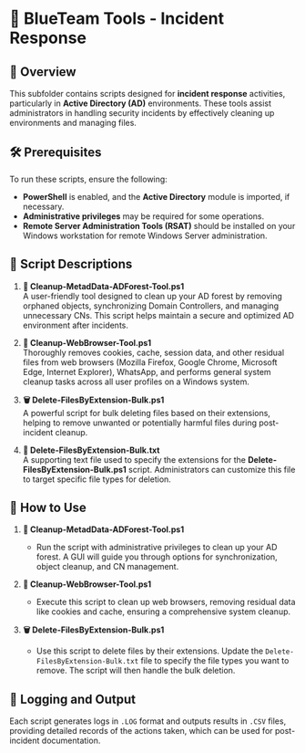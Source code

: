 # 🔵 BlueTeam Tools - Incident Response

## 📝 Overview

This subfolder contains scripts designed for **incident response** activities, particularly in **Active Directory (AD)** environments. These tools assist administrators in handling security incidents by effectively cleaning up environments and managing files.

## 🛠️ Prerequisites

To run these scripts, ensure the following:

- **PowerShell** is enabled, and the **Active Directory** module is imported, if necessary.
- **Administrative privileges** may be required for some operations.
- **Remote Server Administration Tools (RSAT)** should be installed on your Windows workstation for remote Windows Server administration.

## 📄 Script Descriptions

1. **🧹 Cleanup-MetadData-ADForest-Tool.ps1**  
   A user-friendly tool designed to clean up your AD forest by removing orphaned objects, synchronizing Domain Controllers, and managing unnecessary CNs. This script helps maintain a secure and optimized AD environment after incidents.

2. **🧼 Cleanup-WebBrowser-Tool.ps1**  
   Thoroughly removes cookies, cache, session data, and other residual files from web browsers (Mozilla Firefox, Google Chrome, Microsoft Edge, Internet Explorer), WhatsApp, and performs general system cleanup tasks across all user profiles on a Windows system.

3. **🗑️ Delete-FilesByExtension-Bulk.ps1**  
   A powerful script for bulk deleting files based on their extensions, helping to remove unwanted or potentially harmful files during post-incident cleanup.

4. **📑 Delete-FilesByExtension-Bulk.txt**  
   A supporting text file used to specify the extensions for the **Delete-FilesByExtension-Bulk.ps1** script. Administrators can customize this file to target specific file types for deletion.

## 🚀 How to Use

1. **🧹 Cleanup-MetadData-ADForest-Tool.ps1**  
   - Run the script with administrative privileges to clean up your AD forest. A GUI will guide you through options for synchronization, object cleanup, and CN management.

2. **🧼 Cleanup-WebBrowser-Tool.ps1**  
   - Execute this script to clean up web browsers, removing residual data like cookies and cache, ensuring a comprehensive system cleanup.

3. **🗑️ Delete-FilesByExtension-Bulk.ps1**  
   - Use this script to delete files by their extensions. Update the `Delete-FilesByExtension-Bulk.txt` file to specify the file types you want to remove. The script will then handle the bulk deletion.

## 📝 Logging and Output

Each script generates logs in `.LOG` format and outputs results in `.CSV` files, providing detailed records of the actions taken, which can be used for post-incident documentation.
